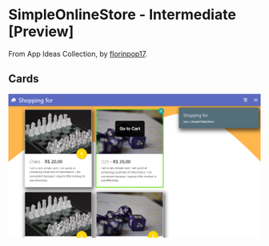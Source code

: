 # SimpleOnlineStore - Intermediate [Preview]
From App Ideas Collection, by [florinpop17](https://github.com/florinpop17/app-ideas).

## Cards
<img src=".github/cards.png" alt="cards" />